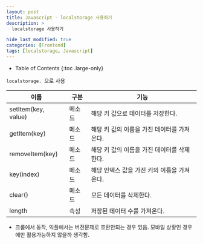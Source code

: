 ```yaml
---
layout: post
title: Javascript - localstorage 사용하기
description: >
  localstorage 사용하기

hide_last_modified: true
categories: [Frontend]
tags: [localstorage, Javascript]
---
```


- Table of Contents
{:toc .large-only}

`localstorage. `으로 사용

| 이름                | 구분   | 기능                                        |
| ------------------- | ------ | ------------------------------------------- |
| setItem(key, value) | 메소드 | 해당 키 값으로 데이터를 저장한다.           |
| getItem(key)        | 메소드 | 해당 키 값의 이름을 가진 데이터를 가져온다. |
| removeItem(key)     | 메소드 | 해당 키 값의 이름을 가진 데이터를 삭제한다. |
| key(index)          | 메소드 | 해당 인덱스 값을 가진 키의 이름을 가져온다. |
| clear()             | 메소드 | 모든 데이터를 삭제한다.                     |
| length              | 속성   | 저장된 데이터 수를 가져온다.                |

- 크롬에서 동작, 익플에서는 버전문제로 호환안되는 경우 있음. 모바일 상황인 경우에만 활용가능하지 않을까 생각함.
